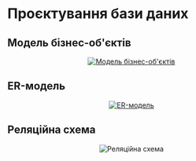 # Проєктування бази даних

## Модель бізнес-об'єктів
<div align="center">
  
[![Модель бізнес-об'єктів](https://img.plantuml.biz/plantuml/svg/bPXTRvim58RlaVWFABkOL2cLmpRML5rLIiWQBSksXadRLKM9Mw5IYC1ixRyViS4S6njdkRFFO_lr-R1DhYeIbwH-pcpBjjuwdnG_9zn4g-ZtkUCdIL7dH0dP5iv9IbuvT771XbrUEc_c224NoSXfkckepS-lr-7jWGhUpy9t_e3AusVSS57uAngXy7ESPcQimeIa-MEb86qBw9fEJxenVJzLehImrPKclg9WDVhwSrdK-t5FCmJwUTdy4181sSi7nlCa9ellCVIU4ahpXqB1s1PVPxfhzaXRNIURU9h9_NGkY1iT4XGvmQRawo0X-PhicyzbP91y0K91CA2QHYPadnfBOe8VY_BLJDPbTWIqpufuXyixZKZR0hkOreqNstPlOCBLDgwM1c1WFaZKM80kaJ26RqqJOJHuwpO9-z2Xiy1TBXsHa2Dt7IpTfIT31ByGu6WEsHQVX3g7BThrqb5z_n7xYkBgQPkKwTwGcO23Epn3GiNsr62Nhb2H09HJL4_ky4EQfoGjygFmfCHDeXnaBFmeXAnjYKAfn_ekmGmIKKC0MVIWq62T79fua376Q8khwZ3xQ80wI3nFKHCV6HcUg9wde69sriirhA7fDNn7KdhNTVxMi3ZVwKZR0YAdPUEfjjqRW2ur0AJGU0m0lhveDiRX5bTrPgYJbX5E0HI4Yvb4o47mKUY5dWnLJ9iS0pMS5mJ3Xu5cogGeiN8ss-gbqNndJTuDnAZCR7cQtV90kYGDLcSnvtnzNz7wC2S-9CNizz57NyaDIs3XNy_LgBOEz4CITgtypn3yiazB6hw-91ZTvAsad7eVTae8h1032fJIo8sWdK85PupcZnhNU3oC387nyp-ulkkBW1ouXUlDPw74QDolP9l3WjImQfHKYV-a-E_mGTF1jiNLKO_JLjS9VJmmjklJuX0CS4dgyjQgzVLwjVd27BuAjqTzuyWFSFaT9pzev8ESNM3hD7yQWLZ5ww1MYQQ6HtPx6wxzQFLjixrPVTVjjlkKcynEPvE34vq9EZsPyAlotEahPK2N7GsTDQ0oYPBhWhbO0_DFX-xPBmk5SHXGNA2ufaJnDNdwiAYsvbgz5ByhTRxhGsz4-mGG7ru32OgfszjKGuep2pca2Q8SdglcAK3_E_W7)](https://editor.plantuml.com/uml/bPXTRvim58RlaVWFABkOL2cLmpRML5rLIiWQBSksXadRLKM9Mw5IYC1ixRyViS4S6njdkRFFO_lr-R1DhYeIbwH-pcpBjjuwdnG_9zn4g-ZtkUCdIL7dH0dP5iv9IbuvT771XbrUEc_c224NoSXfkckepS-lr-7jWGhUpy9t_e3AusVSS57uAngXy7ESPcQimeIa-MEb86qBw9fEJxenVJzLehImrPKclg9WDVhwSrdK-t5FCmJwUTdy4181sSi7nlCa9ellCVIU4ahpXqB1s1PVPxfhzaXRNIURU9h9_NGkY1iT4XGvmQRawo0X-PhicyzbP91y0K91CA2QHYPadnfBOe8VY_BLJDPbTWIqpufuXyixZKZR0hkOreqNstPlOCBLDgwM1c1WFaZKM80kaJ26RqqJOJHuwpO9-z2Xiy1TBXsHa2Dt7IpTfIT31ByGu6WEsHQVX3g7BThrqb5z_n7xYkBgQPkKwTwGcO23Epn3GiNsr62Nhb2H09HJL4_ky4EQfoGjygFmfCHDeXnaBFmeXAnjYKAfn_ekmGmIKKC0MVIWq62T79fua376Q8khwZ3xQ80wI3nFKHCV6HcUg9wde69sriirhA7fDNn7KdhNTVxMi3ZVwKZR0YAdPUEfjjqRW2ur0AJGU0m0lhveDiRX5bTrPgYJbX5E0HI4Yvb4o47mKUY5dWnLJ9iS0pMS5mJ3Xu5cogGeiN8ss-gbqNndJTuDnAZCR7cQtV90kYGDLcSnvtnzNz7wC2S-9CNizz57NyaDIs3XNy_LgBOEz4CITgtypn3yiazB6hw-91ZTvAsad7eVTae8h1032fJIo8sWdK85PupcZnhNU3oC387nyp-ulkkBW1ouXUlDPw74QDolP9l3WjImQfHKYV-a-E_mGTF1jiNLKO_JLjS9VJmmjklJuX0CS4dgyjQgzVLwjVd27BuAjqTzuyWFSFaT9pzev8ESNM3hD7yQWLZ5ww1MYQQ6HtPx6wxzQFLjixrPVTVjjlkKcynEPvE34vq9EZsPyAlotEahPK2N7GsTDQ0oYPBhWhbO0_DFX-xPBmk5SHXGNA2ufaJnDNdwiAYsvbgz5ByhTRxhGsz4-mGG7ru32OgfszjKGuep2pca2Q8SdglcAK3_E_W7)

</div>

## ER-модель
<div align="center">
  
[![ER-модель](https://img.plantuml.biz/plantuml/svg/ZPLDJ-Cm48RlaV8VScI5aBf8lVH41Dq5gRk8DaBSgf0CbKLgL_vOGC1_nnznEqu6bbirupplpBnZzqpfMcgpxV8Ck6RwfIYRHXYkYzSyAufZriwAgx-L_ythBSoAst9vVbakZwQJ7puAsvfrX_3FIHzNe3NZ6pKhglcT1RpdsLxZjnHcHoXqzJrGBCOV1CKv5rm3MQjDTwZOqqXgQWqR8L_6VHY9b4-dqpwwwqJTWbpluLX_uUgbrE5P3nJmPrMj7bUDPBjlLBwVGGiFZ3FD18-JSEr8i0tPho_AQbvT_PcdGYjGodv0gDJ1vJME-LLOQ-PSFl2SnRmTXR7C4fJfg5vKq4zKkD2WK0kg4TAIVoskoy5qL-PU-IbzluKcB4GIW-STaqxI5Pygt1WmGA0fZ9sEDcgyDnB-CNZwR4FwsuGNdgfxu_8qeTznl6fKUVxgq8H-2yB6BHX_x36KEs7WNtA2s__XI7_eovaGzf9RYOuDUF6fUdixaIVYDHQO95gNm2uasGvbSJsE7ZopXymOaMVnwOaIsAOa6ofBs2ZhsNuD7JIO7EjAaNaMRtEK7FcQ7C4JELZcEEZvYHKGg3phh_NWJCfAJ1pCActwpBuY_d_c0m00)](https://editor.plantuml.com/uml/ZPLDJ-Cm48RlaV8VScI5aBf8lVH41Dq5gRk8DaBSgf0CbKLgL_vOGC1_nnznEqu6bbirupplpBnZzqpfMcgpxV8Ck6RwfIYRHXYkYzSyAufZriwAgx-L_ythBSoAst9vVbakZwQJ7puAsvfrX_3FIHzNe3NZ6pKhglcT1RpdsLxZjnHcHoXqzJrGBCOV1CKv5rm3MQjDTwZOqqXgQWqR8L_6VHY9b4-dqpwwwqJTWbpluLX_uUgbrE5P3nJmPrMj7bUDPBjlLBwVGGiFZ3FD18-JSEr8i0tPho_AQbvT_PcdGYjGodv0gDJ1vJME-LLOQ-PSFl2SnRmTXR7C4fJfg5vKq4zKkD2WK0kg4TAIVoskoy5qL-PU-IbzluKcB4GIW-STaqxI5Pygt1WmGA0fZ9sEDcgyDnB-CNZwR4FwsuGNdgfxu_8qeTznl6fKUVxgq8H-2yB6BHX_x36KEs7WNtA2s__XI7_eovaGzf9RYOuDUF6fUdixaIVYDHQO95gNm2uasGvbSJsE7ZopXymOaMVnwOaIsAOa6ofBs2ZhsNuD7JIO7EjAaNaMRtEK7FcQ7C4JELZcEEZvYHKGg3phh_NWJCfAJ1pCActwpBuY_d_c0m00)

</div>

## Реляційна схема
<div align="center">

![Реляційна схема](https://github.com/muddotaa/db_labs_io-34/blob/main/assets/Lab4/%D0%A0%D0%B5%D0%BB%D1%8F%D1%86%D1%96%D0%B9%D0%BD%D0%B0%20%D1%81%D1%85%D0%B5%D0%BC%D0%B0.png)

</div>
